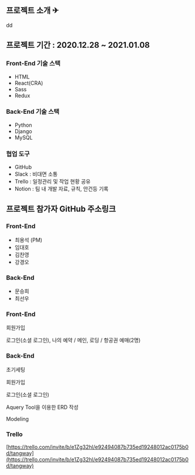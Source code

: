 ## 프로젝트 소개 ✈
dd
## 프로젝트 기간 : 2020.12.28 ~ 2021.01.08

### Front-End 기술 스택

- HTML
- React(CRA)
- Sass
- Redux

### Back-End 기술 스택

- Python
- Django
- MySQL

### 협업 도구

- GitHub
- Slack : 비대면 소통
- Trello : 일정관리 및 작업 현황 공유
- Notion : 팀 내 개발 자료, 규칙, 안건등 기록

## 프로젝트 참가자 GitHub 주소링크

### Front-End

- 최용석 (PM)
- 임대호
- 김찬영
- 강경오

### Back-End

- 문승희
- 최선우

### Front-End

회원가입

로그인(소셜 로그인), 나의 예약 /  메인, 로딩  /  항공권 예매(2명)

### Back-End

초기세팅

회원가입

로그인(소셜 로그인)

Aquery Tool을 이용한 ERD 작성

Modeling

### Trello

[https://trello.com/invite/b/e1Zg32hl/e92494087b735ed19248012ac0175b0d/tangway](https://trello.com/invite/b/e1Zg32hl/e92494087b735ed19248012ac0175b0d/tangway)
